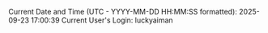 Current Date and Time (UTC - YYYY-MM-DD HH:MM:SS formatted): 2025-09-23 17:00:39
Current User's Login: luckyaiman
